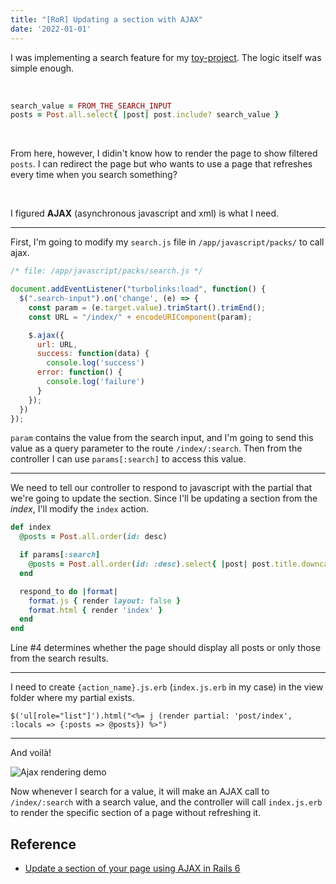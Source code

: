 ```yaml
---
title: "[RoR] Updating a section with AJAX"
date: '2022-01-01'
---
```


I was implementing a search feature for my [toy-project](https://github.com/euisblue/til-archive).
The logic itself was simple enough.

<br>

```rb
search_value = FROM_THE_SEARCH_INPUT
posts = Post.all.select{ |post| post.include? search_value }
```

<br>

From here, however, I didin't know how to render the page to show filtered `posts`. I can redirect the page but 
who wants to use a page that refreshes every time when you search something?

<br>

I figured **AJAX** (asynchronous javascript and xml) is what I need.

---

First, I'm going to modify my `search.js` file in `/app/javascript/packs/` to call ajax.

```js
/* file: /app/javascript/packs/search.js */

document.addEventListener("turbolinks:load", function() {
  $(".search-input").on('change', (e) => {
    const param = (e.target.value).trimStart().trimEnd();
    const URL = "/index/" + encodeURIComponent(param);

    $.ajax({
      url: URL,
      success: function(data) {
        console.log('success')
      error: function() {
        console.log('failure')
      }
    });
  })
});
```

`param` contains the value from the search input, and I'm going to send this value as a query parameter to the route `/index/:search`. Then from the controller I can use `params[:search]` to access this value.

---

We need to tell our controller to respond to javascript with the partial that we're going to update the section.
Since I'll be updating a section from the *index*, I'll modify the `index` action.

```rb
def index
  @posts = Post.all.order(id: desc)

  if params[:search]
    @posts = Post.all.order(id: :desc).select{ |post| post.title.downcase.include? params[:search].downcase}
  end

  respond_to do |format|
    format.js { render layout: false }
    format.html { render 'index' }
  end
end
```

Line #4 determines whether the page should display all posts or only those from the search results.

---

I need to create `{action_name}.js.erb` (`index.js.erb` in my case) in the view folder where my partial exists.

```erb
$('ul[role="list"]').html("<%= j (render partial: 'post/index', :locals => {:posts => @posts}) %>")
```

---

And voilà!

![Ajax rendering demo](/images/in-post/ror/ajax-demo.gif)

Now whenever I search for a value, it will make an AJAX call to `/index/:search` with a search value, and the controller will call `index.js.erb` to render the specific section of a page without refreshing it.

## Reference
- [Update a section of your page using AJAX in Rails 6](https://robertfaldo.medium.com/update-a-section-of-your-page-using-ajax-in-rails-6-4e8099c1aec8)